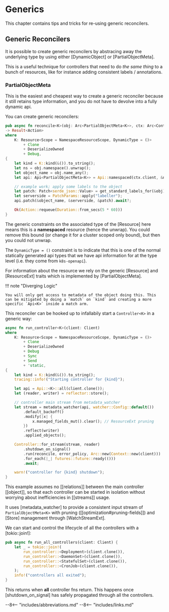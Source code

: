 # Generics

This chapter contains tips and tricks for re-using generic reconcilers.

## Generic Reconcilers
It is possible to create generic reconcilers by abstracing away the underlying type by using either [DynamicObject] or [PartialObjectMeta].

This is a useful technique for controllers that need to do _the same thing_ to a bunch of resources, like for instance adding consistent labels / annotations.

### PartialObjectMeta

This is the easiest and cheapest way to create a generic reconciler because it still retains type information, and you do not have to devolve into a fully dynamic api.

You can create generic reconcilers:

```rust
pub async fn reconcile<K>(obj: Arc<PartialObjectMeta<K>>, ctx: Arc<Context>)
-> Result<Action>
where
    K: Resource<Scope = NamespaceResourceScope, DynamicType = ()>
        + Clone
        + DeserializeOwned
        + Debug,
{
    let kind = K::kind(&()).to_string();
    let ns = obj.namespace().unwrap();
    let object_name = obj.name_any();
    let api: Api<PartialObjectMeta<K>> = Api::namespaced(ctx.client, &ns);

    // example work; apply some labels to the object
    let patch: Patch<serde_json::Value> = get_standard_labels_for(&obj)?;
    let serverside = PatchParams::apply("labeller");
    api.patch(&object_name, &serverside, &patch).await?;

    Ok(Action::requeue(Duration::from_secs(5 * 60)))
}
```

The generic constraints on the associated type of the [Resource] here means this is a __namespaced__ resource (hence the unwrap). You could remove this bound (or change it for a cluster scoped only bound), but then you could not unwrap.

The `DynamicType = ()` constraint is to indicate that this is one of the normal statically generated api types that we have api information for at the type level (i.e. they come from `k8s-openapi`).

For information about the resource we rely on the generic [Resource] and [ResourceExt] traits which is implemented by [PartialObjectMeta].

!!! note "Diverging Logic"

    You will only get access to metadata of the object doing this. This can be mitigated by doing a `match` on `kind` and creating a more specific `Api<K>` inside a match arm.


This reconciler can be hooked up to infallabily start a `Controller<K>` in a generic way:

```rust
async fn run_controller<K>(client: Client)
where
    K: Resource<Scope = NamespaceResourceScope, DynamicType = ()>
        + Clone
        + DeserializeOwned
        + Debug
        + Sync
        + Send
        + 'static,
{
    let kind = K::kind(&()).to_string();
    tracing::info!("Starting controller for {kind}");

    let api = Api::<K>::all(client.clone());
    let (reader, writer) = reflector::store();

    // controller main stream from metadata_watcher
    let stream = metadata_watcher(api, watcher::Config::default())
        .default_backoff()
        .modify(|x| {
            x.managed_fields_mut().clear(); // ResourceExt pruning
        })
        .reflect(writer)
        .applied_objects();

    Controller::for_stream(stream, reader)
        .shutdown_on_signal()
        .run(reconcile, error_policy, Arc::new(Context::new(client)))
        .for_each(|_| futures::future::ready(()))
        .await;

    warn!("controller for {kind} shutdown");
}
```

This example assumes no [[relations]] between the main controller [[object]], so that each controller can be started in isolation without worrying about inefficiencies in [[streams]] usage.

It uses [metadata_watcher] to provide a consistent input stream of `PartialObjectMeta<K>` with pruning ([[optimization#pruning-fields]]) and [Store] management through [WatchStreamExt].

We can start and control the lifecycle of all the controllers with a [tokio::join!]:

```rust
pub async fn run_all_controllers(client: Client) {
    let _ = tokio::join!(
        run_controller::<Deployment>(client.clone()),
        run_controller::<DaemonSet>(client.clone()),
        run_controller::<StatefulSet>(client.clone()),
        run_controller::<CronJob>(client.clone()),
    );
    info!("controllers all exited");
}
```

This returns when **all** controller fns return. This happens once [shutdown_on_signal] has safely propagated through all the controllers.


--8<-- "includes/abbreviations.md"
--8<-- "includes/links.md"

